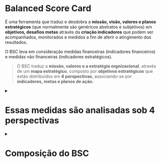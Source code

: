 # Balanced Score Card
É uma ferramenta que traduz e desdobra a **missão, visão, valores e planos estratégicos** (que normalmente são genéricos abstratos e subjetivos) em **objetivos, desafios metas** através da **criação indicadores** que podem ser acompanhados, monitorados e medidos a fim de aferir o atingimento dos resultados.  
  
O BSC leva em consideração medidas financeiras (indicadores financeiros) e medidas não financeiras (indicadores estratégicos).  

> O BSC traduz a **missão, valores e a estratégia orgnizacional**, através de um **mapa estratégico**, composto por **objetivos estratégicos** que estão distribuidos em **4 perspectivas**, associando-se por **indicadores, metas e planos de ação.**

<details>
<summary><h1>Essas medidas são analisadas sob 4 perspectivas</h1></summary>

## Perspectiva Financeira
- Indicadores que demonstram se a execução da estratégia está contribuindo para a melhoria dos resultados financeiros.
- Analisa-se 
    - O crescimento da receita e produtividade
    - A lucratividade, fluxo de caixa, retorno sobre o capital investido
- Também conhecida como **perspectiva do acionista**

## Perspectiva do Cliente
- Busca identificar os segmentos (clientes e mercados) onde a organização pretende atuar
- Tem como objetivo demonstrar como a organização é vista pelo cliente
- Analisa-se
    - Captação de clientes
    - Retenção de clientes
    - Satisfação dos clientes
    - Qualidade dos produtos
    - Tempo de atendimento
## Perspectiva dos Processos Internos
- Busca identificar os **processos internos críticos** que devem ser focados para alcançar a excelência.
    - Esses processos são os que mais geram impactos nas 2 perspectivas anteriores
- Quais ações internas a empresa precisa tomar para atender as necessidades dos clientes.

## Perspectiva do Aprendizado e Crescimento (Inovação)
- Busca demonstrar como a organização pode inovar e melhorar constantemente, ou seja, quão capaz a empresa é de aprender e crescer. Aqui estão os **ativos intangíveis** da organização
- Relaciona-se a 3 variáveis
    - Capital humano: know-how e expertise dos funcionários
    - Capital de informação: sistemas de informação como banco de dados, infraestrutura e redes
    - Capital organizacional: Liderança, motivação, trabalho em equipe, alinhamento entre objetivos organizacionais e individuais de cada funcionário
- Exemplos de indicadores
    - Nível de satisfação dos funcionários
    - Lucratividade por funcionário
    - Treinamento do funcionário
    - Rotatividade do funcionário

</details>

<details>
<summary><h1> Composição do BSC </h1></summary>

## Mapa estratégico
- Descreve a estratégia da organização através de objetivos inter-relacionados e distribuídos nas 4 perspectivas **(Financeira, cliente, processos internos, aprendizado e crescimento ou inovação)**

## Objetivos estratégicos
- É o resultado final que a organização pretende alcançar, ou seja, os objetivos que a organização pretende alcançar e irá direcionar seus esforços e recursos para isso
- Orientado para o longo prazo

## Indicadores
- É a maneira pela qual serão acompanhadas e medidas as ações para que os objetivos seham alcançados

## Metas
- São etapas que devem ser realizadas para o alcance dos objetivos. Representam os níveis de desempenho requeridos para que o objetivo estratégico seja alcançado

## Plano de ação (iniciativa)
- Descrição do conjunto de ações que devem ser realizadas para que os objetivos estratégicos sejam alcançados